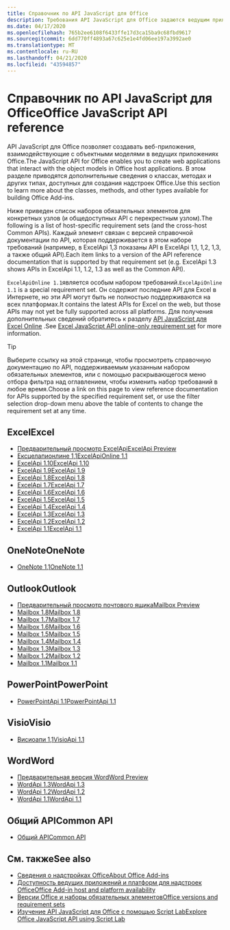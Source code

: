 ```yaml
---
title: Справочник по API JavaScript для Office
description: Требования API JavaScript для Office задаются ведущим приложением.
ms.date: 04/17/2020
ms.openlocfilehash: 765b2ee6108f6433ffe17d3ca15ba9c68fbd9617
ms.sourcegitcommit: 6dd770ff4893a67c625e1e4fd06ee197a3992ae0
ms.translationtype: MT
ms.contentlocale: ru-RU
ms.lasthandoff: 04/21/2020
ms.locfileid: "43594857"
---
```

# <a name="office-javascript-api-reference"></a><span data-ttu-id="f3b8c-103">Справочник по API JavaScript для Office</span><span class="sxs-lookup"><span data-stu-id="f3b8c-103">Office JavaScript API reference</span></span>

<span data-ttu-id="f3b8c-104">API JavaScript для Office позволяет создавать веб-приложения, взаимодействующие с объектными моделями в ведущих приложениях Office.</span><span class="sxs-lookup"><span data-stu-id="f3b8c-104">The JavaScript API for Office enables you to create web applications that interact with the object models in Office host applications.</span></span> <span data-ttu-id="f3b8c-105">В этом разделе приводятся дополнительные сведения о классах, методах и других типах, доступных для создания надстроек Office.</span><span class="sxs-lookup"><span data-stu-id="f3b8c-105">Use this section to learn more about the classes, methods, and other types available for building Office Add-ins.</span></span>

<span data-ttu-id="f3b8c-106">Ниже приведен список наборов обязательных элементов для конкретных узлов (и общедоступных API с перекрестным узлом).</span><span class="sxs-lookup"><span data-stu-id="f3b8c-106">The following is a list of host-specific requirement sets (and the cross-host Common APIs).</span></span> <span data-ttu-id="f3b8c-107">Каждый элемент связан с версией справочной документации по API, которая поддерживается в этом наборе требований (например, в ExcelApi 1,3 показаны API в ExcelApi 1,1, 1,2, 1,3, а также общий API).</span><span class="sxs-lookup"><span data-stu-id="f3b8c-107">Each item links to a version of the API reference documentation that is supported by that requirement set (e.g. ExcelApi 1.3 shows APIs in ExcelApi 1.1, 1.2, 1.3 as well as the Common API).</span></span>

<span data-ttu-id="f3b8c-108">`ExcelApiOnline 1.1`является особым набором требований.</span><span class="sxs-lookup"><span data-stu-id="f3b8c-108">`ExcelApiOnline 1.1` is a special requirement set.</span></span> <span data-ttu-id="f3b8c-109">Он содержит последние API для Excel в Интернете, но эти API могут быть не полностью поддерживаются на всех платформах.</span><span class="sxs-lookup"><span data-stu-id="f3b8c-109">It contains the latest APIs for Excel on the web, but those APIs may not yet be fully supported across all platforms.</span></span> <span data-ttu-id="f3b8c-110">Для получения дополнительных сведений обратитесь к разделу [API JavaScript для Excel Online](/office/dev/add-ins/reference/requirement-sets/excel-api-online-requirement-set) .</span><span class="sxs-lookup"><span data-stu-id="f3b8c-110">See [Excel JavaScript API online-only requirement set](/office/dev/add-ins/reference/requirement-sets/excel-api-online-requirement-set) for more information.</span></span>

> [!TIP]
> <span data-ttu-id="f3b8c-111">Выберите ссылку на этой странице, чтобы просмотреть справочную документацию по API, поддерживаемым указанным набором обязательных элементов, или с помощью раскрывающегося меню отбора фильтра над оглавлением, чтобы изменить набор требований в любое время.</span><span class="sxs-lookup"><span data-stu-id="f3b8c-111">Choose a link on this page to view reference documentation for APIs supported by the specified requirement set, or use the filter selection drop-down menu above the table of contents to change the requirement set at any time.</span></span>

## <a name="excel"></a><span data-ttu-id="f3b8c-112">Excel</span><span class="sxs-lookup"><span data-stu-id="f3b8c-112">Excel</span></span>

- [<span data-ttu-id="f3b8c-113">Предварительный просмотр ExcelApi</span><span class="sxs-lookup"><span data-stu-id="f3b8c-113">ExcelApi Preview</span></span>](/javascript/api/excel?view=excel-js-preview)
- [<span data-ttu-id="f3b8c-114">Ексцелапионлине 1,1</span><span class="sxs-lookup"><span data-stu-id="f3b8c-114">ExcelApiOnline 1.1</span></span>](/javascript/api/excel?view=excel-js-online)
- [<span data-ttu-id="f3b8c-115">ExcelApi 1.10</span><span class="sxs-lookup"><span data-stu-id="f3b8c-115">ExcelApi 1.10</span></span>](/javascript/api/excel?view=excel-js-1.10)
- [<span data-ttu-id="f3b8c-116">ExcelApi 1.9</span><span class="sxs-lookup"><span data-stu-id="f3b8c-116">ExcelApi 1.9</span></span>](/javascript/api/excel?view=excel-js-1.9)
- [<span data-ttu-id="f3b8c-117">ExcelApi 1.8</span><span class="sxs-lookup"><span data-stu-id="f3b8c-117">ExcelApi 1.8</span></span>](/javascript/api/excel?view=excel-js-1.8)
- [<span data-ttu-id="f3b8c-118">ExcelApi 1.7</span><span class="sxs-lookup"><span data-stu-id="f3b8c-118">ExcelApi 1.7</span></span>](/javascript/api/excel?view=excel-js-1.7)
- [<span data-ttu-id="f3b8c-119">ExcelApi 1.6</span><span class="sxs-lookup"><span data-stu-id="f3b8c-119">ExcelApi 1.6</span></span>](/javascript/api/excel?view=excel-js-1.6)
- [<span data-ttu-id="f3b8c-120">ExcelApi 1.5</span><span class="sxs-lookup"><span data-stu-id="f3b8c-120">ExcelApi 1.5</span></span>](/javascript/api/excel?view=excel-js-1.5)
- [<span data-ttu-id="f3b8c-121">ExcelApi 1.4</span><span class="sxs-lookup"><span data-stu-id="f3b8c-121">ExcelApi 1.4</span></span>](/javascript/api/excel?view=excel-js-1.4)
- [<span data-ttu-id="f3b8c-122">ExcelApi 1.3</span><span class="sxs-lookup"><span data-stu-id="f3b8c-122">ExcelApi 1.3</span></span>](/javascript/api/excel?view=excel-js-1.3)
- [<span data-ttu-id="f3b8c-123">ExcelApi 1.2</span><span class="sxs-lookup"><span data-stu-id="f3b8c-123">ExcelApi 1.2</span></span>](/javascript/api/excel?view=excel-js-1.2)
- [<span data-ttu-id="f3b8c-124">ExcelApi 1.1</span><span class="sxs-lookup"><span data-stu-id="f3b8c-124">ExcelApi 1.1</span></span>](/javascript/api/excel?view=excel-js-1.1)

## <a name="onenote"></a><span data-ttu-id="f3b8c-125">OneNote</span><span class="sxs-lookup"><span data-stu-id="f3b8c-125">OneNote</span></span>

- [<span data-ttu-id="f3b8c-126">OneNote 1,1</span><span class="sxs-lookup"><span data-stu-id="f3b8c-126">OneNote 1.1</span></span>](/javascript/api/onenote?view=onenote-js-1.1)

## <a name="outlook"></a><span data-ttu-id="f3b8c-127">Outlook</span><span class="sxs-lookup"><span data-stu-id="f3b8c-127">Outlook</span></span>

- [<span data-ttu-id="f3b8c-128">Предварительный просмотр почтового ящика</span><span class="sxs-lookup"><span data-stu-id="f3b8c-128">Mailbox Preview</span></span>](/javascript/api/outlook?view=outlook-js-preview)
- [<span data-ttu-id="f3b8c-129">Mailbox 1.8</span><span class="sxs-lookup"><span data-stu-id="f3b8c-129">Mailbox 1.8</span></span>](/javascript/api/outlook?view=outlook-js-1.8)
- [<span data-ttu-id="f3b8c-130">Mailbox 1.7</span><span class="sxs-lookup"><span data-stu-id="f3b8c-130">Mailbox 1.7</span></span>](/javascript/api/outlook?view=outlook-js-1.7)
- [<span data-ttu-id="f3b8c-131">Mailbox 1.6</span><span class="sxs-lookup"><span data-stu-id="f3b8c-131">Mailbox 1.6</span></span>](/javascript/api/outlook?view=outlook-js-1.6)
- [<span data-ttu-id="f3b8c-132">Mailbox 1.5</span><span class="sxs-lookup"><span data-stu-id="f3b8c-132">Mailbox 1.5</span></span>](/javascript/api/outlook?view=outlook-js-1.5)
- [<span data-ttu-id="f3b8c-133">Mailbox 1.4</span><span class="sxs-lookup"><span data-stu-id="f3b8c-133">Mailbox 1.4</span></span>](/javascript/api/outlook?view=outlook-js-1.4)
- [<span data-ttu-id="f3b8c-134">Mailbox 1.3</span><span class="sxs-lookup"><span data-stu-id="f3b8c-134">Mailbox 1.3</span></span>](/javascript/api/outlook?view=outlook-js-1.3)
- [<span data-ttu-id="f3b8c-135">Mailbox 1.2</span><span class="sxs-lookup"><span data-stu-id="f3b8c-135">Mailbox 1.2</span></span>](/javascript/api/outlook?view=outlook-js-1.2)
- [<span data-ttu-id="f3b8c-136">Mailbox 1.1</span><span class="sxs-lookup"><span data-stu-id="f3b8c-136">Mailbox 1.1</span></span>](/javascript/api/outlook?view=outlook-js-1.1)

## <a name="powerpoint"></a><span data-ttu-id="f3b8c-137">PowerPoint</span><span class="sxs-lookup"><span data-stu-id="f3b8c-137">PowerPoint</span></span>

- [<span data-ttu-id="f3b8c-138">PowerPointApi 1.1</span><span class="sxs-lookup"><span data-stu-id="f3b8c-138">PowerPointApi 1.1</span></span>](/javascript/api/powerpoint?view=powerpoint-js-1.1)

## <a name="visio"></a><span data-ttu-id="f3b8c-139">Visio</span><span class="sxs-lookup"><span data-stu-id="f3b8c-139">Visio</span></span>

- [<span data-ttu-id="f3b8c-140">Висиоапи 1,1</span><span class="sxs-lookup"><span data-stu-id="f3b8c-140">VisioApi 1.1</span></span>](/javascript/api/visio?view=visio-js-1.1)

## <a name="word"></a><span data-ttu-id="f3b8c-141">Word</span><span class="sxs-lookup"><span data-stu-id="f3b8c-141">Word</span></span>

- [<span data-ttu-id="f3b8c-142">Предварительная версия Word</span><span class="sxs-lookup"><span data-stu-id="f3b8c-142">Word Preview</span></span>](/javascript/api/word?view=word-js-preview)
- [<span data-ttu-id="f3b8c-143">WordApi 1.3</span><span class="sxs-lookup"><span data-stu-id="f3b8c-143">WordApi 1.3</span></span>](/javascript/api/word?view=word-js-1.3)
- [<span data-ttu-id="f3b8c-144">WordApi 1.2</span><span class="sxs-lookup"><span data-stu-id="f3b8c-144">WordApi 1.2</span></span>](/javascript/api/word?view=word-js-1.2)
- [<span data-ttu-id="f3b8c-145">WordApi 1.1</span><span class="sxs-lookup"><span data-stu-id="f3b8c-145">WordApi 1.1</span></span>](/javascript/api/word?view=word-js-1.1)

## <a name="common-api"></a><span data-ttu-id="f3b8c-146">Общий API</span><span class="sxs-lookup"><span data-stu-id="f3b8c-146">Common API</span></span>

- [<span data-ttu-id="f3b8c-147">Общий API</span><span class="sxs-lookup"><span data-stu-id="f3b8c-147">Common API</span></span>](/javascript/api/office?view=common-js)

## <a name="see-also"></a><span data-ttu-id="f3b8c-148">См. также</span><span class="sxs-lookup"><span data-stu-id="f3b8c-148">See also</span></span>

- [<span data-ttu-id="f3b8c-149">Сведения о надстройках Office</span><span class="sxs-lookup"><span data-stu-id="f3b8c-149">About Office Add-ins</span></span>](/office/dev/add-ins/overview)
- [<span data-ttu-id="f3b8c-150">Доступность ведущих приложений и платформ для надстроек Office</span><span class="sxs-lookup"><span data-stu-id="f3b8c-150">Office Add-in host and platform availability</span></span>](/office/dev/add-ins/overview/office-add-in-availability)
- [<span data-ttu-id="f3b8c-151">Версии Office и наборы обязательных элементов</span><span class="sxs-lookup"><span data-stu-id="f3b8c-151">Office versions and requirement sets</span></span>](/office/dev/add-ins/develop/office-versions-and-requirement-sets)
- [<span data-ttu-id="f3b8c-152">Изучение API JavaScript для Office с помощью Script Lab</span><span class="sxs-lookup"><span data-stu-id="f3b8c-152">Explore Office JavaScript API using Script Lab</span></span>](/office/dev/add-ins/overview/explore-with-script-lab)

